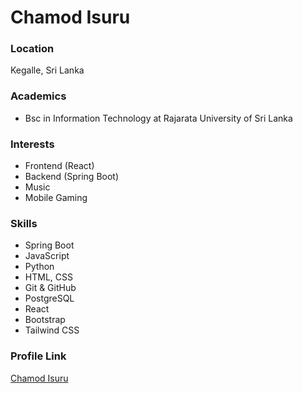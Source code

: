 # Chamod Isuru

### Location

Kegalle, Sri Lanka

### Academics

- Bsc in Information Technology at Rajarata University of Sri Lanka

### Interests

- Frontend (React)
- Backend (Spring Boot)
- Music
- Mobile Gaming

### Skills

- Spring Boot
- JavaScript
- Python
- HTML, CSS
- Git & GitHub
- PostgreSQL
- React
- Bootstrap
- Tailwind CSS

### Profile Link

[Chamod Isuru](https://github.com/isuruisuru)
